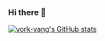 ### Hi there 👋

<!--
**york-yang-me/york-yang-me** is a ✨ _special_ ✨ repository because its `README.md` (this file) appears on your GitHub profile.

Here are some ideas to get you started:

- 🔭 I’m currently working on ...
- 🌱 I’m currently learning ...
- 👯 I’m looking to collaborate on ...
- 🤔 I’m looking for help with ...
- 💬 Ask me about ...
- 📫 How to reach me: ...
- 😄 Pronouns: ...
- ⚡ Fun fact: ...
-->
[![york-yang's GitHub stats](https://github-readme-stats.vercel.app/api?username=york-yang)](https://github.com/york-yang-me/github-readme-stats)
